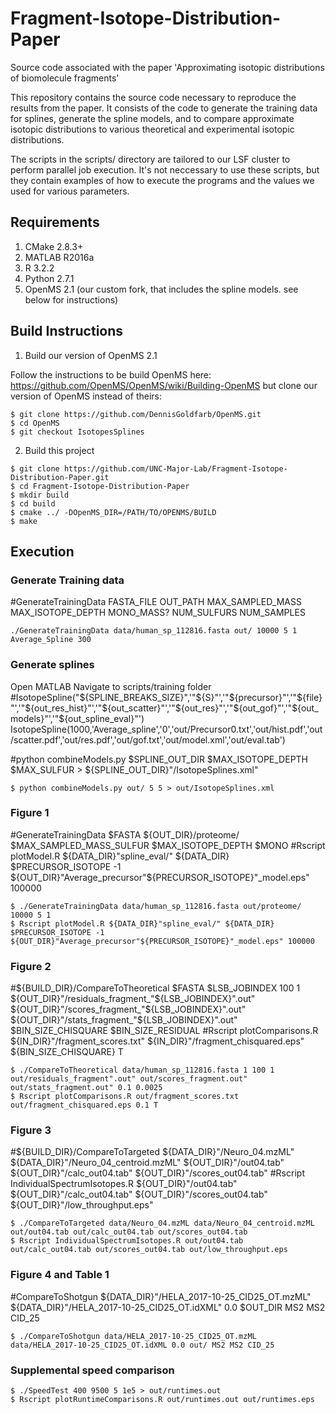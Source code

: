 # Fragment-Isotope-Distribution-Paper
Source code associated with the paper 'Approximating isotopic distributions of biomolecule fragments'

This repository contains the source code necessary to reproduce the results from the paper.
It consists of the code to generate the training data for splines, generate the spline models,
and to compare approximate isotopic distributions to various theoretical and experimental isotopic distributions.

The scripts in the scripts/ directory are tailored to our LSF cluster to perform parallel job execution.
It's not neccessary to use these scripts, but they contain examples of how to execute the programs
and the values we used for various parameters.

## Requirements
1. CMake 2.8.3+
2. MATLAB R2016a
3. R 3.2.2
4. Python 2.7.1
5. OpenMS 2.1 (our custom fork, that includes the spline models. see below for instructions)

## Build Instructions
1. Build our version of OpenMS 2.1

Follow the instructions to be build OpenMS here: https://github.com/OpenMS/OpenMS/wiki/Building-OpenMS
but clone our version of OpenMS instead of theirs:

```ShellSession
$ git clone https://github.com/DennisGoldfarb/OpenMS.git
$ cd OpenMS
$ git checkout IsotopesSplines
```

2. Build this project

```ShellSession
$ git clone https://github.com/UNC-Major-Lab/Fragment-Isotope-Distribution-Paper.git
$ cd Fragment-Isotope-Distribution-Paper
$ mkdir build
$ cd build
$ cmake ../ -DOpenMS_DIR=/PATH/TO/OPENMS/BUILD
$ make
```

## Execution

### Generate Training data

#GenerateTrainingData FASTA_FILE OUT_PATH MAX_SAMPLED_MASS MAX_ISOTOPE_DEPTH MONO_MASS? NUM_SULFURS NUM_SAMPLES
```ShellSession
./GenerateTrainingData data/human_sp_112816.fasta out/ 10000 5 1 Average_Spline 300
```

### Generate splines
Open MATLAB
Navigate to scripts/training folder
#IsotopeSpline("${SPLINE_BREAKS_SIZE}",'"${S}"','"${precursor}"','"${file}"','"${out_res_hist}"','"${out_scatter}"','"${out_res}"','"${out_gof}"','"${out_models}"','"${out_spline_eval}"')
IsotopeSpline(1000,'Average_spline','0','out/Precursor0.txt','out/hist.pdf','out/scatter.pdf','out/res.pdf','out/gof.txt','out/model.xml','out/eval.tab')

#python combineModels.py $SPLINE_OUT_DIR $MAX_ISOTOPE_DEPTH $MAX_SULFUR > ${SPLINE_OUT_DIR}"/IsotopeSplines.xml"
```ShellSession
$ python combineModels.py out/ 5 5 > out/IsotopeSplines.xml
```

### Figure 1
#GenerateTrainingData $FASTA ${OUT_DIR}/proteome/ $MAX_SAMPLED_MASS_SULFUR $MAX_ISOTOPE_DEPTH $MONO
#Rscript plotModel.R ${DATA_DIR}"spline_eval/" ${DATA_DIR} $PRECURSOR_ISOTOPE -1 ${OUT_DIR}"Average_precursor"${PRECURSOR_ISOTOPE}"_model.eps" 100000


```ShellSession
$ ./GenerateTrainingData data/human_sp_112816.fasta out/proteome/ 10000 5 1
$ Rscript plotModel.R ${DATA_DIR}"spline_eval/" ${DATA_DIR} $PRECURSOR_ISOTOPE -1 ${OUT_DIR}"Average_precursor"${PRECURSOR_ISOTOPE}"_model.eps" 100000
```

### Figure 2
#${BUILD_DIR}/CompareToTheoretical $FASTA $LSB_JOBINDEX 100 1 ${OUT_DIR}"/residuals_fragment_"${LSB_JOBINDEX}".out" ${OUT_DIR}"/scores_fragment_"${LSB_JOBINDEX}".out" ${OUT_DIR}"/stats_fragment_"${LSB_JOBINDEX}".out" $BIN_SIZE_CHISQUARE $BIN_SIZE_RESIDUAL
#Rscript plotComparisons.R ${IN_DIR}"/fragment_scores.txt" ${IN_DIR}"/fragment_chisquared.eps" ${BIN_SIZE_CHISQUARE} T


```ShellSession
$ ./CompareToTheoretical data/human_sp_112816.fasta 1 100 1 out/residuals_fragment".out" out/scores_fragment.out" out/stats_fragment.out" 0.1 0.0025
$ Rscript plotComparisons.R out/fragment_scores.txt out/fragment_chisquared.eps 0.1 T
```

### Figure 3

#${BUILD_DIR}/CompareToTargeted ${DATA_DIR}"/Neuro_04.mzML" ${DATA_DIR}"/Neuro_04_centroid.mzML" ${OUT_DIR}"/out04.tab" ${OUT_DIR}"/calc_out04.tab" ${OUT_DIR}"/scores_out04.tab"
#Rscript IndividualSpectrumIsotopes.R ${OUT_DIR}"/out04.tab" ${OUT_DIR}"/calc_out04.tab" ${OUT_DIR}"/scores_out04.tab" ${OUT_DIR}"/low_throughput.eps"


```ShellSession
$ ./CompareToTargeted data/Neuro_04.mzML data/Neuro_04_centroid.mzML out/out04.tab out/calc_out04.tab out/scores_out04.tab
$ Rscript IndividualSpectrumIsotopes.R out/out04.tab out/calc_out04.tab out/scores_out04.tab out/low_throughput.eps
```

### Figure 4 and Table 1

#CompareToShotgun ${DATA_DIR}"/HELA_2017-10-25_CID25_OT.mzML" ${DATA_DIR}"/HELA_2017-10-25_CID25_OT.idXML" 0.0 $OUT_DIR MS2 MS2 CID_25
```ShellSession
$ ./CompareToShotgun data/HELA_2017-10-25_CID25_OT.mzML data/HELA_2017-10-25_CID25_OT.idXML 0.0 out/ MS2 MS2 CID_25
```

### Supplemental speed comparison

```ShellSession
$ ./SpeedTest 400 9500 5 1e5 > out/runtimes.out
$ Rscript plotRuntimeComparisons.R out/runtimes.out out/runtimes.eps
```

